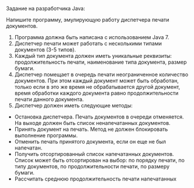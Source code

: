 Задание на разработчика Java:

Напишите программу, эмулирующую работу диспетчера печати документов. 

1. Программа должна быть написана с использованием Java 7. 
2. Диспетчер печати может работать с несколькими типами документов (3-5 типов). 
3. Каждый тип документа должен иметь уникальные реквизиты: продолжительность печати, наименование типа документа, размер бумаги. 
4. Диспетчер помещает в очередь печати неограниченное количество документов. При этом каждый документ может быть обработан, только если в это же время не обрабатывается другой документ, время обработки каждого документа равно продолжительности печати данного документа. 
5. Диспетчер должен иметь следующие методы: 
* Остановка диспетчера. Печать документов в очереди отменяется. На выходе должен быть список ненапечатанных документов. 
* Принять документ на печать. Метод не должен блокировать выполнение программы. 
* Отменить печать принятого документа, если он еще не был напечатан. 
* Получить отсортированный список напечатанных документов. Список может быть отсортирован на выбор: по порядку печати, по типу документов, по продолжительности печати, по размеру бумаги. 
* Рассчитать среднюю продолжительность печати напечатанных
